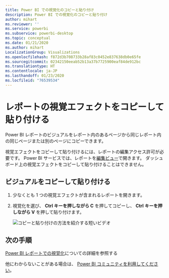 ```yaml
---
title: Power BI での視覚化のコピーと貼り付け
description: Power BI での視覚化のコピーと貼り付け
author: mihart
ms.reviewer: ''
ms.service: powerbi
ms.subservice: powerbi-desktop
ms.topic: conceptual
ms.date: 01/21/2020
ms.author: mihart
LocalizationGroup: Visualizations
ms.openlocfilehash: f872d3b708733b28af83c0452e837638db0e65fe
ms.sourcegitcommit: 02342150eeab52b13a37b7725900eaf84de912bc
ms.translationtype: HT
ms.contentlocale: ja-JP
ms.lasthandoff: 01/23/2020
ms.locfileid: "76539534"
---
```

# <a name="copy-and-paste-a-report-visualization"></a>レポートの視覚エフェクトをコピーして貼り付ける
Power BI レポートのビジュアルをレポート内のあるページから同じレポート内の同じページまたは別のページにコピーできます。 

視覚エフェクトをコピーして貼り付けるには、レポートの編集アクセス許可が必要です。 Power BI サービスでは、レポートを[編集ビュー](../consumer/end-user-reading-view.md)で開きます。 ダッシュボード上の視覚エフェクトをコピーして貼り付けることはできません。

## <a name="copy-and-paste-a-visual"></a>ビジュアルをコピーして貼り付ける

1. 少なくとも 1 つの視覚エフェクトが含まれるレポートを開きます。  

2. 視覚化を選び、 **Ctrl キーを押しながら C** を押してコピーし、 **Ctrl キーを押しながら V** を押して貼り付けます。      

   ![コピーと貼り付けの方法を紹介する短いビデオ](media/power-bi-visualization-copy-paste/copypasteviznew.gif)

## <a name="next-steps"></a>次の手順
[Power BI レポートでの視覚化](power-bi-report-visualizations.md)についての詳細を参照する

他にわからないことがある場合は、 [Power BI コミュニティを利用してください](https://community.powerbi.com/)。

